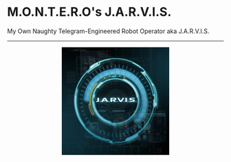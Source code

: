 # M.O.N.T.E.R.O's J.A.R.V.I.S.
My Own Naughty Telegram-Engineered Robot Operator aka J.A.R.V.I.S.

---

<p align="center">
  <img src="./jarvis.png" width="250">
</p>
